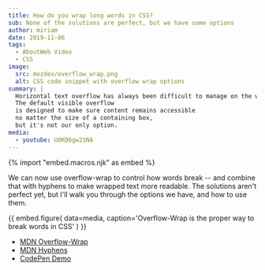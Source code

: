 ```yaml
---
title: How do you wrap long words in CSS?
sub: None of the solutions are perfect, but we have some options
author: miriam
date: 2019-11-06
tags:
  - AboutWeb Video
  - CSS
image:
  src: mozdev/overflow_wrap.png
  alt: CSS code snippet with overflow wrap options
summary: |
  Horizontal text overflow has always been difficult to manage on the web.
  The default visible overflow
  is designed to make sure content remains accessible
  no matter the size of a containing box,
  but it's not our only option.
media:
  - youtube: UOKQ6gw21NA
---
```


{% import "embed.macros.njk" as embed %}

We can now use overflow-wrap to control how words break --
and combine that with hyphens to make wrapped text more readable.
The solutions aren't perfect yet,
but I'll walk you through the options we have,
and how to use them.

{{ embed.figure(
  data=media,
  caption='Overflow-Wrap is the proper way to break words in CSS'
) }}

- [MDN Overflow-Wrap](https://developer.mozilla.org/en-US/docs/Web/CSS/overflow-wrap)
- [MDN Hyphens](https://developer.mozilla.org/en-US/docs/Web/CSS/hyphens)
- [CodePen Demo](https://codepen.io/miriamsuzanne/pen/GRKoxXY)

